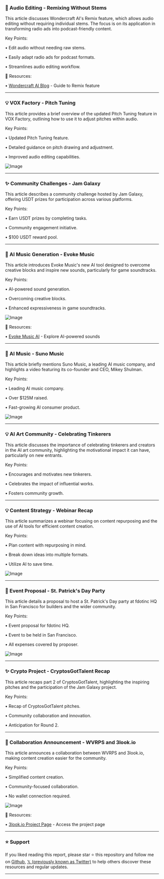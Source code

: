 ### 🤖 Audio Editing - Remixing Without Stems

This article discusses Wondercraft AI's Remix feature, which allows audio editing without requiring individual stems.  The focus is on its application in transforming radio ads into podcast-friendly content.


Key Points:

• Edit audio without needing raw stems.


• Easily adapt radio ads for podcast formats.


• Streamlines audio editing workflow.



🔗 Resources:

• [Wondercraft AI Blog](https://wondercraft.ai/blog/edit-any-audio-without-raw-files) - Guide to Remix feature


---

### 💡 VOX Factory - Pitch Tuning

This article provides a brief overview of the updated Pitch Tuning feature in VOX Factory, outlining how to use it to adjust pitches within audio.


Key Points:

• Updated Pitch Tuning feature.


• Detailed guidance on pitch drawing and adjustment.


• Improved audio editing capabilities.


![Image](https://pbs.twimg.com/ext_tw_video_thumb/1897590192594382848/pu/img/tm2REfje6iHLuH0F.jpg)


---

### ✨ Community Challenges - Jam Galaxy

This article describes a community challenge hosted by Jam Galaxy, offering USDT prizes for participation across various platforms.


Key Points:

• Earn USDT prizes by completing tasks.


• Community engagement initiative.


• $100 USDT reward pool.


---

### 🤖 AI Music Generation - Evoke Music

This article introduces Evoke Music's new AI tool designed to overcome creative blocks and inspire new sounds, particularly for game soundtracks.


Key Points:

• AI-powered sound generation.


• Overcoming creative blocks.


• Enhanced expressiveness in game soundtracks.


![Image](https://pbs.twimg.com/ext_tw_video_thumb/1896443737817120768/pu/img/taUClUFRE8_I64Oa.jpg)

🔗 Resources:

• [Evoke Music AI](https://evokemusic.short.gy/CRIMSON-MIRAGE) - Explore AI-powered sounds


---

### 🤖 AI Music - Suno Music

This article briefly mentions Suno Music, a leading AI music company, and highlights a video featuring its co-founder and CEO, Mikey Shulman.


Key Points:

• Leading AI music company.


• Over $125M raised.


• Fast-growing AI consumer product.


![Image](https://pbs.twimg.com/amplify_video_thumb/1895148277307449347/img/w5OMoxDqGoDps_Vp.jpg)

---

### 💡 AI Art Community - Celebrating Tinkerers

This article discusses the importance of celebrating tinkerers and creators in the AI art community, highlighting the motivational impact it can have, particularly on new entrants.


Key Points:

• Encourages and motivates new tinkerers.


• Celebrates the impact of influential works.


• Fosters community growth.


---

### 💡 Content Strategy - Webinar Recap

This article summarizes a webinar focusing on content repurposing and the use of AI tools for efficient content creation.


Key Points:

• Plan content with repurposing in mind.


• Break down ideas into multiple formats.


• Utilize AI to save time.


![Image](https://pbs.twimg.com/media/Gkj_QSqWwAE7XB0?format=jpg&name=small)

---

### 🚀 Event Proposal - St. Patrick's Day Party

This article details a proposal to host a St. Patrick's Day party at fdotinc HQ in San Francisco for builders and the wider community.


Key Points:

• Event proposal for fdotinc HQ.


• Event to be held in San Francisco.


• All expenses covered by proposer.


![Image](https://pbs.twimg.com/ext_tw_video_thumb/1892446078189883392/pu/img/2nli8E8CjpQkTL4_.jpg)

---

### ✨ Crypto Project - CryptosGotTalent Recap

This article recaps part 2 of CryptosGotTalent, highlighting the inspiring pitches and the participation of the Jam Galaxy project.


Key Points:

• Recap of CryptosGotTalent pitches.


•  Community collaboration and innovation.


• Anticipation for Round 2.


---

### 🚀 Collaboration Announcement - WVRPS and 3look.io

This article announces a collaboration between WVRPS and 3look.io, making content creation easier for the community.


Key Points:

• Simplified content creation.


• Community-focused collaboration.


• No wallet connection required.


![Image](https://pbs.twimg.com/media/GkLp8doW0AESHQ1?format=jpg&name=small)

🔗 Resources:

• [3look.io Project Page](https://3look.io/page/WVRPS) - Access the project page


---

### ⭐️ Support

If you liked reading this report, please star ⭐️ this repository and follow me on [Github](https://github.com/Drix10), [𝕏 (previously known as Twitter)](https://x.com/DRIX_10_) to help others discover these resources and regular updates.

---
